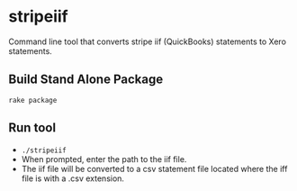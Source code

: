 # stripeiif
Command line tool that converts stripe iif (QuickBooks) statements to Xero statements.

## Build Stand Alone Package
`rake package`

## Run tool
* `./stripeiif`
* When prompted, enter the path to the iif file.
* The iif file will be converted to a csv statement file located where the iff file is with a .csv extension.

